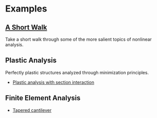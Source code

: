 # Examples

## [A Short Walk](A-short-walk/index.md)

Take a short walk through some of the more salient topics of nonlinear analysis.

## Plastic Analysis

Perfectly plastic structures analyzed through minimization principles.

- [Plastic analysis with section interaction](221_HW03_P3/Test_HW03_P3m.md)

## Finite Element Analysis

- [Tapered cantilever](222_HW04_P2/222_HW04_P2.md)